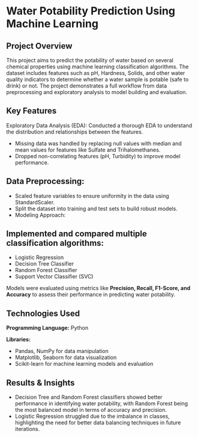 # Water Potability Prediction Using Machine Learning

## Project Overview
This project aims to predict the potability of water based on several chemical properties using machine learning classification algorithms. The dataset includes features such as pH, Hardness, Solids, and other water quality indicators to determine whether a water sample is potable (safe to drink) or not. The project demonstrates a full workflow from data preprocessing and exploratory analysis to model building and evaluation.

## Key Features
Exploratory Data Analysis (EDA): Conducted a thorough EDA to understand the distribution and relationships between the features.

- Missing data was handled by replacing null values with median and mean values for features like Sulfate and Trihalomethanes.
- Dropped non-correlating features (pH, Turbidity) to improve model performance.

## Data Preprocessing:

- Scaled feature variables to ensure uniformity in the data using StandardScaler.
- Split the dataset into training and test sets to build robust models.
- Modeling Approach:

## Implemented and compared multiple classification algorithms:
- Logistic Regression
- Decision Tree Classifier
- Random Forest Classifier
- Support Vector Classifier (SVC)

Models were evaluated using metrics like **Precision, Recall, F1-Score, and Accuracy** to assess their performance in predicting water potability.

## Technologies Used

**Programming Language:** Python

 **Libraries:**
- Pandas, NumPy for data manipulation
- Matplotlib, Seaborn for data visualization
- Scikit-learn for machine learning models and evaluation

## Results & Insights
- Decision Tree and Random Forest classifiers showed better performance in identifying water potability, with Random Forest being the most balanced model in terms of accuracy and precision.
- Logistic Regression struggled due to the imbalance in classes, highlighting the need for better data balancing techniques in future iterations.

